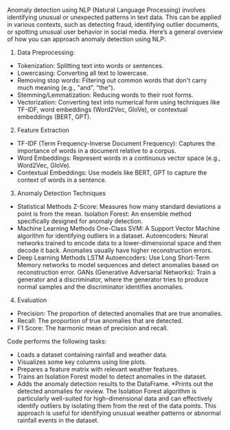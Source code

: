 Anomaly detection using NLP (Natural Language Processing) involves identifying unusual or unexpected patterns in text data. 
This can be applied in various contexts, such as detecting fraud, identifying outlier documents, or spotting unusual user behavior in social media. 
Here’s a general overview of how you can approach anomaly detection using NLP:
1. Data Preprocessing:
* Tokenization: Splitting text into words or sentences.
* Lowercasing: Converting all text to lowercase.
* Removing stop words: Filtering out common words that don't carry much meaning (e.g., "and", "the").
* Stemming/Lemmatization: Reducing words to their root forms.
* Vectorization: Converting text into numerical form using techniques like TF-IDF, word embeddings (Word2Vec, GloVe), or contextual embeddings (BERT, GPT).

2. Feature Extraction
* TF-IDF (Term Frequency-Inverse Document Frequency): Captures the importance of words in a document relative to a corpus.
* Word Embeddings: Represent words in a continuous vector space (e.g., Word2Vec, GloVe).
* Contextual Embeddings: Use models like BERT, GPT to capture the context of words in a sentence.
3. Anomaly Detection Techniques
  *  Statistical Methods
Z-Score: Measures how many standard deviations a point is from the mean.
Isolation Forest: An ensemble method specifically designed for anomaly detection.
*  Machine Learning Methods
One-Class SVM: A Support Vector Machine algorithm for identifying outliers in a dataset.
Autoencoders: Neural networks trained to encode data to a lower-dimensional space and then decode it back. Anomalies usually have higher reconstruction errors.
*  Deep Learning Methods
LSTM Autoencoders: Use Long Short-Term Memory networks to model sequences and detect anomalies based on reconstruction error.
GANs (Generative Adversarial Networks): Train a generator and a discriminator, where the generator tries to produce normal samples and the discriminator identifies anomalies.
4. Evaluation
* Precision: The proportion of detected anomalies that are true anomalies.
* Recall: The proportion of true anomalies that are detected.
* F1 Score: The harmonic mean of precision and recall.

Code performs the following tasks:

* Loads a dataset containing rainfall and weather data.
* Visualizes some key columns using line plots.
* Prepares a feature matrix with relevant weather features.
* Trains an Isolation Forest model to detect anomalies in the dataset.
* Adds the anomaly detection results to the DataFrame.
*Prints out the detected anomalies for review.
The Isolation Forest algorithm is particularly well-suited for high-dimensional data and can effectively identify outliers by isolating them from the rest of the data points. This approach is useful for identifying unusual weather patterns or abnormal rainfall events in the dataset.
